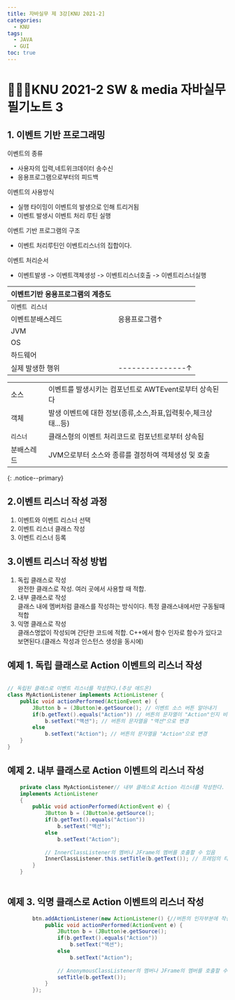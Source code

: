 ```yaml
---
title: 자바실무 제 3강[KNU 2021-2]
categories:
  - KNU
tags:
  - JAVA
  - GUI
toc: true
---
```


# 👨‍💻🏫KNU 2021-2 SW & media 자바실무 필기노트 3


## 1. 이벤트 기반 프로그래밍

이벤트의 종류
- 사용자의 입력,네트위크데이터 송수신
- 응용프로그램으로부터의 피드백
 
이벤트의 사용방식 
- 실행 타이밍이 이벤트의 발생으로 인해 트리거됨
- 이벤트 발생시 이벤트 처리 루틴 실행
 
이벤트 기반 프로그램의 구조
- 이벤트 처리루틴인 이벤트리스너의 집합이다.  

이벤트 처리순서
- 이벤트발생 -> 이벤트객체생성 -> 이벤트리스너호출 -> 이벤트리스너실행


|이벤트기반 응용프로그램의 계층도  | |
|--|--|
|`이벤트 리스너`|
|이벤트분배스레드|응용프로그램↑|
|JVM||
|OS||
|하드웨어||
|실제 발생한 행위|---------------↑|

| | |
|-|-|
|소스 |이벤트를 발생시키는 컴포넌트로 AWTEvent로부터 상속된다| 
|객체 |발생 이벤트에 대한 정보(종류,소스,좌표,입력횟수,체크상태...등)| 
|`리스너` |클래스형의 이벤트 처리코드로 컴포넌트로부터 상속됨|
|분배스레드 |JVM으로부터 소스와 종류를 결정하여 객체생성 및 호출 |
{: .notice--primary} 


## 2.이벤트 리스너 작성 과정
1. 이벤트와 이벤트 리스너 선택
2. 이벤트 리스너 클래스 작성
3. 이벤트 리스너 등록

## 3.이벤트 리스너 작성 방법
1. 독립 클래스로 작성<br>
  완전한 클래스로 작성. 여러 곳에서 사용할 때 적합.<br>
2. 내부 클래스로 작성<br>
  클래스 내에 멤버처럼 클래스를 작성하는 방식이다. 특정 클래스내에서만 구동될때 적합<br>
3. 익명 클래스로 작성<br>
  클래스명없이 작성되며 간단한 코드에 적합. C++에서 함수 인자로 함수가 있다고 보면된다.(클래스 작성과 인스턴스 생성을 동시에) <br>

## 예제 1. 독립 클래스로 Action 이벤트의 리스너 작성
~~~java
 
// 독립된 클래스로 이벤트 리스너를 작성한다.(추상 애드온)
class MyActionListener implements ActionListener {
	public void actionPerformed(ActionEvent e) {
		JButton b = (JButton)e.getSource(); // 이벤트 소스 버튼 알아내기
		if(b.getText().equals("Action")) // 버튼의 문자열이 "Action"인지 비교
			b.setText("액션"); // 버튼의 문자열을 "액션"으로 변경
		else
			b.setText("Action"); // 버튼의 문자열을 "Action"으로 변경
	}
}
~~~

## 예제 2. 내부 클래스로 Action 이벤트의 리스너 작성

~~~java
	private class MyActionListener// 내부 클래스로 Action 리스너를 작성한다. 
    implements ActionListener 
    {
		public void actionPerformed(ActionEvent e) {
			JButton b = (JButton)e.getSource();
			if(b.getText().equals("Action")) 
				b.setText("액션");
			else 
				b.setText("Action");
			
			// InnerClassListener의 멤버나 JFrame의 멤버를 호출할 수 있음
			InnerClassListener.this.setTitle(b.getText()); // 프레임의 타이틀에 버튼 문자열을 출력한다. 
		}
	}
 
~~~

## 예제 3. 익명 클래스로 Action 이벤트의 리스너 작성

~~~java
		btn.addActionListener(new ActionListener() {//버튼의 인자부분에 작성
			public void actionPerformed(ActionEvent e) {
				JButton b = (JButton)e.getSource();
				if(b.getText().equals("Action")) 
					b.setText("액션");
				else 
					b.setText("Action");
				
				// AnonymousClassListener의 멤버나 JFrame의 멤버를 호출할 수 있음
				setTitle(b.getText());
			}
		});

~~~


